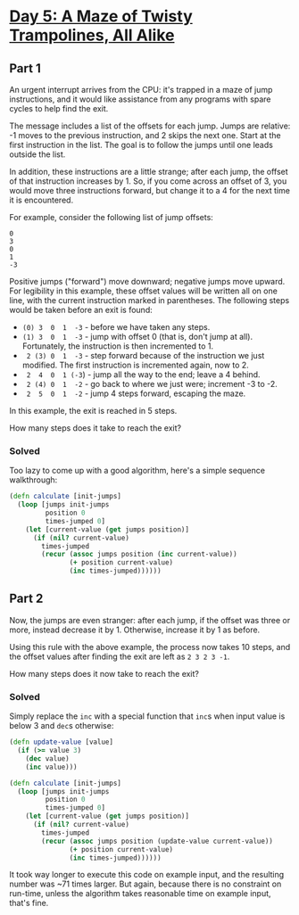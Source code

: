 # [Day 5: A Maze of Twisty Trampolines, All Alike](http://adventofcode.com/2017/day/5)

## Part 1

An urgent interrupt arrives from the CPU: it's trapped in a maze of jump instructions, and it would like assistance from any programs with spare cycles to help find the exit.

The message includes a list of the offsets for each jump. Jumps are relative: -1 moves to the previous instruction, and 2 skips the next one. Start at the first instruction in the list. The goal is to follow the jumps until one leads outside the list.

In addition, these instructions are a little strange; after each jump, the offset of that instruction increases by 1. So, if you come across an offset of 3, you would move three instructions forward, but change it to a 4 for the next time it is encountered.

For example, consider the following list of jump offsets:

```
0
3
0
1
-3
```

Positive jumps ("forward") move downward; negative jumps move upward. For legibility in this example, these offset values will be written all on one line, with the current instruction marked in parentheses. The following steps would be taken before an exit is found:

- `(0) 3  0  1  -3`  - before we have taken any steps.
- `(1) 3  0  1  -3`  - jump with offset 0 (that is, don't jump at all). Fortunately, the instruction is then incremented to 1.
- ` 2 (3) 0  1  -3`  - step forward because of the instruction we just modified. The first instruction is incremented again, now to 2.
- ` 2  4  0  1 (-3`) - jump all the way to the end; leave a 4 behind.
- ` 2 (4) 0  1  -2`  - go back to where we just were; increment -3 to -2.
- ` 2  5  0  1  -2`  - jump 4 steps forward, escaping the maze.

In this example, the exit is reached in 5 steps.

How many steps does it take to reach the exit?

### Solved

Too lazy to come up with a good algorithm, here's a simple sequence walkthrough:

```clojure
(defn calculate [init-jumps]
  (loop [jumps init-jumps
         position 0
         times-jumped 0]
    (let [current-value (get jumps position)]
      (if (nil? current-value)
        times-jumped
        (recur (assoc jumps position (inc current-value))
               (+ position current-value)
               (inc times-jumped))))))
```

## Part 2

Now, the jumps are even stranger: after each jump, if the offset was three or more, instead decrease it by 1. Otherwise, increase it by 1 as before.

Using this rule with the above example, the process now takes 10 steps, and the offset values after finding the exit are left as `2 3 2 3 -1`.

How many steps does it now take to reach the exit?

### Solved

Simply replace the `inc` with a special function that `inc`s when input value is below 3 and `dec`s otherwise:

```clojure
(defn update-value [value]
  (if (>= value 3)
    (dec value)
    (inc value)))

(defn calculate [init-jumps]
  (loop [jumps init-jumps
         position 0
         times-jumped 0]
    (let [current-value (get jumps position)]
      (if (nil? current-value)
        times-jumped
        (recur (assoc jumps position (update-value current-value))
               (+ position current-value)
               (inc times-jumped))))))
```

It took way longer to execute this code on example input, and the resulting number was ~71 times larger. But again, because there is no constraint on run-time, unless the algorithm takes reasonable time on example input, that's fine.
